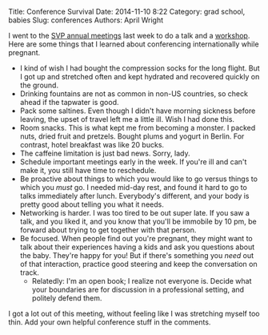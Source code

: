 Title: Conference Survival
Date: 2014-11-10 8:22
Category: grad school, babies
Slug: conferences
Authors: April Wright

I went to the [SVP annual meetings](http://vertpaleo.org/Annual-Meeting/Home.aspx) last week to do a talk and a [workshop](http://phylo.wikidot.com/beastmaster#toc0). Here are some things that I learned about conferencing internationally while pregnant.

+ I kind of wish I had bought the compression socks for the long flight. But I got up and stretched often and kept hydrated and recovered quickly on the ground. 
+ Drinking fountains are not as common in non-US countries, so check ahead if the tapwater is good.
+ Pack some saltines. Even though I didn't have morning sickness before leaving, the upset of travel left me a little ill. Wish I had done this.
+ Room snacks. This is what kept me from becoming a monster. I packed nuts, dried fruit and pretzels. Bought plums and yogurt in Berlin. For contrast, hotel breakfast was like 20 bucks.
+ The caffeine limitation is just bad news. Sorry, lady.
+ Schedule important meetings early in the week. If you're ill and can't make it, you still have time to reschedule.
+ Be proactive about things to which you would like to go versus things to which you *must* go. I needed mid-day rest, and found it hard to go to talks immediately after lunch. Everybody's different, and your body is pretty good about telling you what it needs.
+ Networking is harder. I was too tired to be out super late. If you saw a talk, and you liked it, and you know that you'll be immobile by 10 pm, be forward about trying to get together with that person.
+ Be focused. When people find out you're pregnant, they might want to talk about their experiences having a kids and ask you questions about the baby. They're happy for you! But if there's something you *need* out of that interaction, practice good steering and keep the conversation on track.
    + Relatedly: I'm an open book; I realize not everyone is. Decide what your boundaries are for discussion in a professional setting, and politely defend them.
 
I got a lot out of this meeting, without feeling like I was stretching myself too thin. Add your own helpful conference stuff in the comments.
    
